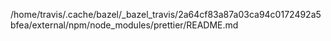 /home/travis/.cache/bazel/_bazel_travis/2a64cf83a87a03ca94c0172492a5bfea/external/npm/node_modules/prettier/README.md